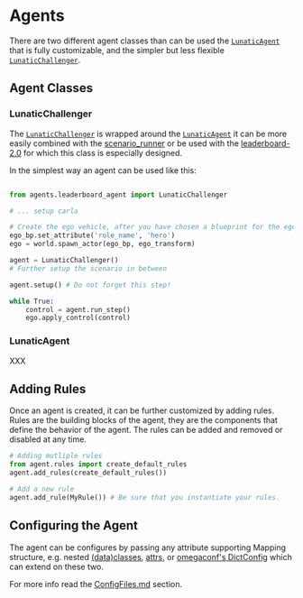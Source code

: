 # Agents

There are two different agent classes than can be used the [`LunaticAgent`](#agents.lunatic_agent.LunaticAgent) that is fully customizable,
and the simpler but less flexible [`LunaticChallenger`](#agents.leaderboard_agent.LunaticChallenger).

## Agent Classes

### LunaticChallenger

The [`LunaticChallenger`](#agents.leaderboard_agent.LunaticChallenger) is wrapped around the [`LunaticAgent`](#agents.lunatic_agent.LunaticAgent) it can be more easily combined with the [scenario_runner](https://github.com/carla-simulator/scenario_runner) or be used with the [leaderboard-2.0](https://leaderboard.carla.org/get_started/) for which this class is especially designed.

In the simplest way an agent can be used like this:

```python

from agents.leaderboard_agent import LunaticChallenger

# ... setup carla

# Create the ego vehicle, after you have chosen a blueprint for the ego vehicle
ego_bp.set_attribute('role_name', 'hero')
ego = world.spawn_actor(ego_bp, ego_transform)

agent = LunaticChallenger()
# Further setup the scenario in between

agent.setup() # Do not forget this step!

while True:
    control = agent.run_step()
    ego.apply_control(control)
```

### LunaticAgent

XXX

## Adding Rules

Once an agent is created, it can be further customized by adding rules. Rules are the building blocks of the agent, they are the components that define the behavior of the agent. The rules can be added and removed or disabled at any time.

```python
# Adding mutliple rules
from agent.rules import create_default_rules
agent.add_rules(create_default_rules())

# Add a new rule
agent.add_rule(MyRule()) # Be sure that you instantiate your rules.
```

## Configuring the Agent

The agent can be configures by passing any attribute supporting Mapping structure, e.g. nested [(data)classes](https://docs.python.org/3/library/dataclasses.html), [attrs](https://www.attrs.org/en/stable/index.html), or [omegaconf's DictConfig](https://omegaconf.readthedocs.io/en/2.3_branch/) which can extend on these two.

For more info read the [ConfigFiles.md](../conf/ConfigFiles) section.

